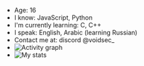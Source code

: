 - Age: 16
- I know: JavaScript, Python
- I'm currently learning: C, C++
- I speak: English, Arabic (learning Russian)
- Contact me at: discord @voidsec_
- ![Activity graph](https://github-readme-activity-graph.vercel.app/graph?username=kktavoidsec)
- ![My stats](https://github-readme-stats.vercel.app/api?username=kktavoidsec&count_private=true&show_icons=true)
